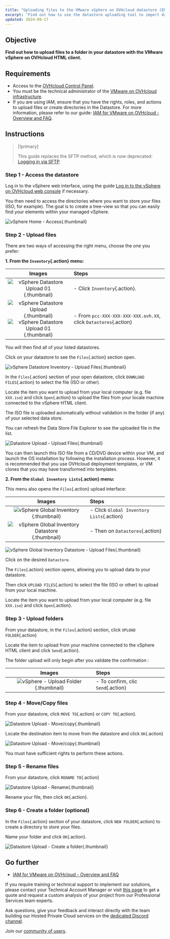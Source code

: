 ```yaml
---
title: "Uploading files to the VMware vSphere on OVHcloud datastore (EN)"
excerpt: "Find out how to use the datastore uploading tool to import data into your managed VMware vSphere on OVHcloud environnement"
updated: 2024-09-17
---
```


## Objective

**Find out how to upload files to a folder in your datastore with the VMware vSphere on OVHcloud HTML client.**

## Requirements

- Access to the [OVHcloud Control Panel](/links/manager).
- You must be the technical administrator of the [VMware on OVHcloud infrastructure](/links/hosted-private-cloud/vmware).
- If you are using IAM, ensure that you have the rights, roles, and actions to upload files or create directories in the Datastore. For more information, please refer to our guide: [IAM for VMware on OVHcloud - Overview and FAQ](/pages/hosted_private_cloud/hosted_private_cloud_powered_by_vmware/vmware_iam_getting_started).

## Instructions

> [!primary]
>
> This guide replaces the SFTP method, which is now deprecated: [Logging in via SFTP](/pages/hosted_private_cloud/hosted_private_cloud_powered_by_vmware/sftp_connection).
>

### Step 1 - Access the datastore

Log in to the vSphere web interface, using the guide [Log in to the vSphere on OVHcloud web console](/pages/hosted_private_cloud/hosted_private_cloud_powered_by_vmware/vsphere_interface_connection) if necessary.

You then need to access the directories where you want to store your files (ISO, for example). The goal is to create a tree-view so that you can easily find your elements within your managed vSphere.

![vSphere Home - Access](images/vsphere_home.png){.thumbnail}

### Step 2 - Upload files

There are two ways of accessing the right menu, choose the one you prefer:

**1\. From the `Inventory`{.action} menu:**

|                                        **Images**                                         | **Steps**                                                            |
|:-----------------------------------------------------------------------------------------:|:---------------------------------------------------------------------------------|
| ![vSphere Datastore Upload 01](images/datastore_inventory_2.png){.thumbnail}  | - Click `Inventory`{.action}.                                   |
| ![vSphere Datastore Upload](images/datastore.png){.thumbnail} <br/> ![vSphere Datastore Upload 01](images/datastore_1.png){.thumbnail} | - From `pcc-XXX-XXX-XXX-XXX.ovh.XX`, click `Datastores`{.action}     |

You will then find all of your listed datastores.

Click on your datastore to see the `Files`{.action} section open.

![vSphere Datastore Inventory - Upload Files](images/inventory_datastore.png){.thumbnail}

In the `Files`{.action} section of your open datastore, click `DOWNLOAD FILES`{.action} to select the file (ISO or other).

Locate the item you want to upload from your local computer (e.g. file `XXX.iso`) and click `Open`{.action} to upload the files from your locale machine connected to the vSphere HTML client.

The ISO file is uploaded automatically without validation in the folder (if any) of your selected data store.

You can refresh the Data Store File Explorer to see the uploaded file in the list.

![Datastore Upload - Upload Files](images/datastore_4.png){.thumbnail}

You can then launch this ISO file from a CD/DVD device within your VM, and launch the OS installation by following the installation process. However, it is recommended that you use OVHcloud deployment templates, or VM clones that you may have transformed into templates.

**2\. From the `Global Inventory Lists`{.action} menu:**

This menu also opens the `Files`{.action} upload interface:

|                                        **Images**                                         | **Steps**                                     |
|:-------------------------------------------------------------------------------------------:|:----------------------------------------------|
|         ![vSphere Global Inventory](images/global_inventory.png){.thumbnail}      | - Click `Global Inventory Lists`{.action}<br> |
| ![vSphere Global Inventory Datastore](images/global_inventory_datastores.png){.thumbnail} | - Then on `Datastores`{.action}               |

![vSphere Global Inventory Datastore - Upload Files](images/global_inventory_datastores_2.png){.thumbnail}

Click on the desired `Datastore`.

The `Files`{.action} section opens, allowing you to upload data to your datastore.

Then click `UPLOAD FILES`{.action} to select the file (ISO or other) to upload from your local machine.

Locate the item you want to upload from your local computer (e.g. file `XXX.iso`) and click `Open`{.action}.

### Step 3 - Upload folders

From your datastore, in the `Files`{.action} section, click `UPLOAD FOLDER`{.action}

Locate the item to upload from your machine connected to the vSphere HTML client and click `Send`{.action}.

The folder upload will only begin after you validate the confirmation :

|                                 **Images**                                 | **Steps**                          |
|:--------------------------------------------------------------------------:|:-----------------------------------|
| ![vSphere - Upload Folder](images/datastore_folder_upload.png){.thumbnail} | - To confirm, clic `Send`{.action} |

### Step 4 - Move/Copy files

From your datastore, click `MOVE TO`{.action} or `COPY TO`{.action}.

![Datastore Upload - Move/copy](images/datastore_4.png){.thumbnail}

Locate the destination item to move from the datastore and click `OK`{.action}

![Datastore Upload - Move/copy](images/datastore_move.png){.thumbnail}

You must have sufficient rights to perform these actions.

### Step 5 - Rename files

From your datastore, click `RENAME TO`{.action}

![Datastore Upload - Rename](images/datastore_upload_rename.png){.thumbnail}

Rename your file, then click `OK`{.action}.

### Step 6 - Create a folder (optional)

In the `Files`{.action} section of your datastore, click `NEW FOLDER`{.action} to create a directory to store your files.

Name your folder and click `OK`{.action}.

![Datastore Upload - Create a folder](images/datastore_4.png){.thumbnail}

## Go further

- [IAM for VMware on OVHcloud - Overview and FAQ](/pages/hosted_private_cloud/hosted_private_cloud_powered_by_vmware/vmware_iam_getting_started)

If you require training or technical support to implement our solutions, please contact your Technical Account Manager or visit [this page](/links/professional-services) to get a quote and request a custom analysis of your project from our Professional Services team experts.

Ask questions, give your feedback and interact directly with the team building our Hosted Private Cloud services on the [dedicated Discord channel](https://discord.gg/ovhcloud).

Join our [community of users](/links/community).
